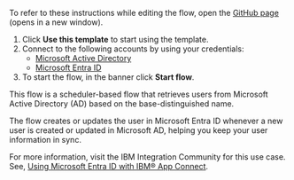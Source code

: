 To refer to these instructions while editing the flow, open the [GitHub page](https://github.com/ot4i/app-connect-templates/tree/main/resources/markdown/Syncs%20Microsoft%20Active%20Directory%20users%20to%20Microsoft%20Entra%20ID_instructions.md) (opens in a new window).

1. Click **Use this template** to start using the template.
2. Connect to the following accounts by using your credentials:
   - [Microsoft Active Directory](https://ibm.biz/ach2msad)
   - [Microsoft Entra ID](https://ibm.biz/acmsazuread)
3. To start the flow, in the banner click **Start flow**.

This flow is a scheduler-based flow that retrieves users from Microsoft Active Directory (AD) based on the base-distinguished name.

The flow creates or updates the user in Microsoft Entra ID whenever a new user is created or updated in Microsoft AD, helping you keep your user information in sync.

For more information, visit the IBM Integration Community for this use case. See, [Using Microsoft Entra ID with IBM® App Connect](https://community.ibm.com/community/user/integration/blogs/shamini-arumugam1/2022/04/01/using-ibm-app-connect-to-interact-with-msazure-ad).

